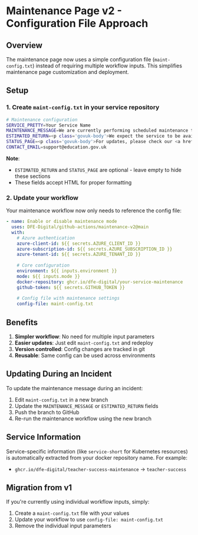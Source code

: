 # Maintenance Page v2 - Configuration File Approach

## Overview

The maintenance page now uses a simple configuration file (`maint-config.txt`) instead of requiring multiple workflow inputs. This simplifies maintenance page customization and deployment.

## Setup

### 1. Create `maint-config.txt` in your service repository

```bash
# Maintenance configuration
SERVICE_PRETTY=Your Service Name
MAINTENANCE_MESSAGE=We are currently performing scheduled maintenance to improve the service
ESTIMATED_RETURN=<p class='govuk-body'>We expect the service to be available again by <strong>3:00pm today</strong>.</p>
STATUS_PAGE=<p class='govuk-body'>For updates, please check our <a href='https://status.education.gov.uk' class='govuk-link'>status page</a>.</p>
CONTACT_EMAIL=support@education.gov.uk
```

**Note**: 
- `ESTIMATED_RETURN` and `STATUS_PAGE` are optional - leave empty to hide these sections
- These fields accept HTML for proper formatting

### 2. Update your workflow

Your maintenance workflow now only needs to reference the config file:

```yaml
- name: Enable or disable maintenance mode
  uses: DFE-Digital/github-actions/maintenance-v2@main
  with:
    # Azure authentication
    azure-client-id: ${{ secrets.AZURE_CLIENT_ID }}
    azure-subscription-id: ${{ secrets.AZURE_SUBSCRIPTION_ID }}
    azure-tenant-id: ${{ secrets.AZURE_TENANT_ID }}
    
    # Core configuration
    environment: ${{ inputs.environment }}
    mode: ${{ inputs.mode }}
    docker-repository: ghcr.io/dfe-digital/your-service-maintenance
    github-token: ${{ secrets.GITHUB_TOKEN }}
    
    # Config file with maintenance settings
    config-file: maint-config.txt
```

## Benefits

1. **Simpler workflow**: No need for multiple input parameters
2. **Easier updates**: Just edit `maint-config.txt` and redeploy
3. **Version controlled**: Config changes are tracked in git
4. **Reusable**: Same config can be used across environments

## Updating During an Incident

To update the maintenance message during an incident:

1. Edit `maint-config.txt` in a new branch
2. Update the `MAINTENANCE_MESSAGE` or `ESTIMATED_RETURN` fields
3. Push the branch to GitHub
4. Re-run the maintenance workflow using the new branch

## Service Information

Service-specific information (like `service-short` for Kubernetes resources) is automatically extracted from your docker repository name. For example:
- `ghcr.io/dfe-digital/teacher-success-maintenance` → `teacher-success`

## Migration from v1

If you're currently using individual workflow inputs, simply:
1. Create a `maint-config.txt` file with your values
2. Update your workflow to use `config-file: maint-config.txt`
3. Remove the individual input parameters